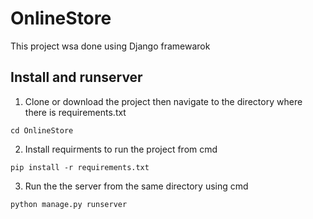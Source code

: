 # OnlineStore

This project wsa done using Django framewarok

## Install and runserver

1. Clone or download the project then navigate to the directory where there is requirements.txt
```
cd OnlineStore
```

2. Install requirments to run the project from cmd
```
pip install -r requirements.txt
```

3. Run the the server from the same directory using cmd
```
python manage.py runserver
```
